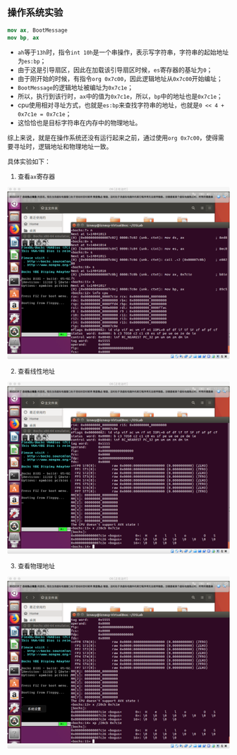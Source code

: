 ## 操作系统实验

```nasm
mov ax, BootMessage
mov bp, ax
```

- `ah`等于`13h`时，指令`int 10h`是一个串操作，表示写字符串，字符串的起始地址为`es:bp`；
- 由于这是引导扇区，因此在加载该引导扇区时候，`es`寄存器的基址为`0`；
- 由于刚开始的时候，有指令`org 0x7c00`，因此逻辑地址从`0x7c00`开始编址；
- `BootMessage`的逻辑地址被编址为`0x7c1e`；
- 所以，执行到该行时，`ax`中的值为`0x7c1e`，所以，`bp`中的地址也是`0x7c1e`；
- cpu使用相对寻址方式，也就是`es:bp`来查找字符串的地址，也就是`0 << 4 + 0x7c1e = 0x7c1e`；
- 这恰恰也是目标字符串在内存中的物理地址。

综上来说，就是在操作系统还没有运行起来之前，通过使用`org 0x7c00`，使得需要寻址时，逻辑地址和物理地址一致。

具体实验如下：

1. 查看`ax`寄存器

![ax](ax.png)

2. 查看线性地址

![线性地址](线性地址.png)

3. 查看物理地址

![物理地址](物理地址.png)
